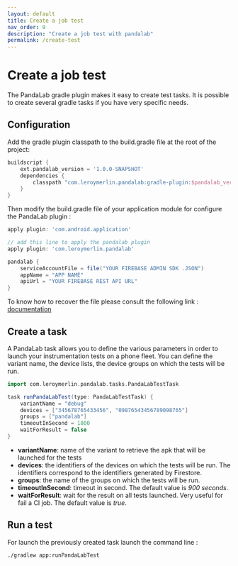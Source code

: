 ```yaml
---
layout: default
title: Create a job test
nav_order: 9
description: "Create a job test with pandalab"
permalink: /create-test
---
```

# Create a job test

The PandaLab gradle plugin makes it easy to create test tasks. It is possible to create several gradle tasks if you have very specific needs.

## Configuration

Add the gradle plugin classpath to the build.gradle file at the root of the project:  

```groovy
buildscript {
    ext.pandalab_version = '1.0.0-SNAPSHOT'
    dependencies {
        classpath "com.leroymerlin.pandalab:gradle-plugin:$pandalab_version"
    }
}
```

Then modify the build.gradle file of your application module for configure the PandaLab plugin :

```groovy
apply plugin: 'com.android.application'

// add this line to apply the pandalab plugin
apply plugin: 'com.leroymerlin.pandalab'

pandalab {
    serviceAccountFile = file("YOUR FIREBASE ADMIN SDK .JSON")
    appName = "APP NAME"
    apiUrl = "YOUR FIREBASE REST API URL"
}
```


To know how to recover the file please consult the following link : [documentation](https://firebase.google.com/docs/admin/setup)

## Create a task

A PandaLab task allows you to define the various parameters in order to launch your instrumentation tests on a phone fleet. You can define the variant name, the device lists, the device groups on which the tests will be run.

```groovy
import com.leroymerlin.pandalab.tasks.PandaLabTestTask

task runPandaLabTest(type: PandaLabTestTask) {
    variantName = "debug"
    devices = ["345678765433456", "09876543456789098765"]
    groups = ["pandalab"]
    timeoutInSecond = 1800
    waitForResult = false
}
```

* **variantName**: name of the variant to retrieve the apk that will be launched for the tests
* **devices**: the identifiers of the devices on which the tests will be run. The identifiers correspond to the identifiers generated by Firestore.
* **groups**: the name of the groups on which the tests will be run.
* **timeoutInSecond**: timeout in second. The default value is _900 seconds_.
* **waitForResult**: wait for the result on all tests launched. Very useful for fail a CI job. The default value is _true_.

## Run a test

For launch the previously created task launch the command line : 

```bash
./gradlew app:runPandaLabTest
```